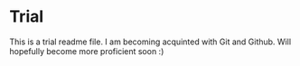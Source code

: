 # Trial

This is a trial readme file. I am becoming acquinted with Git and Github. Will hopefully become more proficient soon :) 
